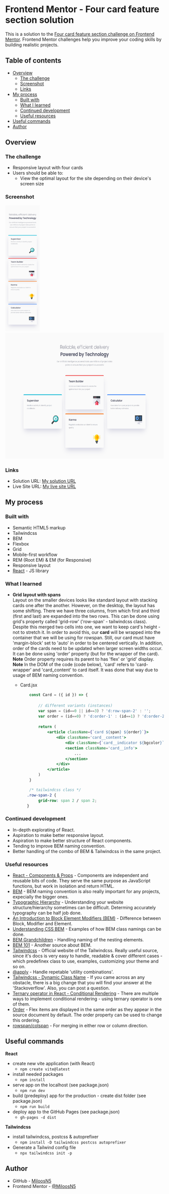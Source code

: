 # Frontend Mentor - Four card feature section solution

This is a solution to the [Four card feature section challenge on Frontend Mentor](https://www.frontendmentor.io/challenges/four-card-feature-section-weK1eFYK). Frontend Mentor challenges help you improve your coding skills by building realistic projects. 

## Table of contents

- [Overview](#overview)
  - [The challenge](#the-challenge)
  - [Screenshot](#screenshot)
  - [Links](#links)
- [My process](#my-process)
  - [Built with](#built-with)
  - [What I learned](#what-i-learned)
  - [Continued development](#continued-development)
  - [Useful resources](#useful-resources)
- [Useful commands](#useful-commands)
- [Author](#author)

## Overview

### The challenge
- Responsive layout with four cards
- Users should be able to:
	- View the optimal layout for the site depending on their device's screen size

### Screenshot
<div>
  <img src="solution_images/solution_375mobile.png" width="auto" height="400" src="solution on mobile view"/>
  <img src="solution_images/solution_1440desktop.png" width="auto" height="400" src="solution on desktop view"/>
</div>

### Links

- Solution URL: [My solution URL](https://github.com/MiloosN5/FrontendMentor_FourCardFeatureSectionMaster/blob/main/README.md)
- Live Site URL: [My live site URL](https://miloosn5.github.io/FrontendMentor_ArticlePreviewComponent_Challenge/)


## My process

### Built with

- Semantic HTML5 markup
- Tailwindcss
- BEM
- Flexbox
- Grid
- Mobile-first workflow
- REM (Root EM) & EM (for Responsive)
- Responsive layout
- [React](https://reactjs.org/) - JS library

### What I learned

* **Grid layout with spans**<br>
    Layout on the smaller devices looks like standard layout with stacking cards one after the another. However, on the desktop, the layout has some shifting. There we have three columns, from which first and third (first and last) are expanded into the two rows. This can be done using grid's property called 'grid-row' ('row-span' - tailwindcss class). Despite this merged two cells into one, we want to keep card's height - not to stretch it. In order to avoid this, our **card** will be wrapped into the container that we will be using for rowspan. Still, our card must have 'margin-block' set to 'auto' in order to be centered vertically. In addition, order of the cards need to be updated when larger screen widths occur. It can be done using 'order' property (but for the wrapper of the card). <br/>
    **Note** Order property requires its parent to has 'flex' or 'grid' display.
    **Note** In the DOM of the code (code below), 'card' refers to 'card-wrapper' and 'card_content' to card itself. It was done that way due to usage of BEM naming convention.

    * Card.jsx
        ```jsx
            const Card = ({ id }) => {

                // different variants (instances) 
                var span = (id==0 || id==3) ? 'd:row-span-2' : '';
                var order = (id==0) ? 'd:order-1' : (id==1) ? 'd:order-2' : (id==2) ? 'd:order-4' : 'd:order-3';

                return (
                    <article className={`card ${span} ${order}`}> 
                        <div className='card__content'> 
                            <div className={`card__indicator ${bgcolor}`}></div>
                            <section className='card__info'>
                                ...
                            </section>
                        </div>
                    </article>
                )
            }
        ```    
        ```css
            /* tailwindcss class */
           .row-span-2 {
	            grid-row: span 2 / span 2;
           }
        ```   

### Continued development

* In-depth explorating of React.
* Aspiration to make better responsive layout.
* Aspiration to make better structure of React components.
* Tending to improve BEM naming convention.
* Better handling of the combo of BEM & Tailwindcss in the same project.

### Useful resources

- [React - Components & Props](https://legacy.reactjs.org/docs/components-and-props.html) - Components are independent and reusable bits of code. They serve the same purpose as JavaScript functions, but work in isolation and return HTML.
- [BEM](https://en.bem.info/) - BEM naming convention is also really important for any projects, expecially the bigger ones.
- [Typographic Hierarchy](https://www.toptal.com/designers/typography/typographic-hierarchy) - Understanding your website structure/hierarchy sometimes can be difficult. Determing accurately typography can be half job done. 
- [An Introduction to Block Element Modifiers (BEM)](https://opensenselabs.com/blog/articles/introduction-block-element-modifiers) - Difference between Block, Modifier and Element.
- [Understanding CSS BEM](https://codeburst.io/understanding-css-bem-naming-convention-a8cca116d252) - Examples of how BEM class namings can be done.
- [BEM Grandchildren](https://scalablecss.com/bem-nesting-grandchild-elements/) - Handling naming of the nesting elements.
- [BEM 101](https://css-tricks.com/bem-101/) - Another source about BEM.
- [Tailwindcss](https://tailwindcss.com/) - Official website of the Tailwindcss. Really useful source, since it's docs is very easy to handle, readable & cover different cases - which predefinex class to use, examples, customizing your theme and so on.
- [@apply](https://tailwindcss.com/docs/reusing-styles) - Handle repetable 'utility combinations'.
- [Tailwindcss - Dynamic Class Name](https://stackoverflow.com/questions/69687530/dynamically-build-classnames-in-tailwindcss) - If you came across an any obstacle, there is a big change that you will find your answer at the 'Stackoverflow'. Also, you can post a question.
- [Ternary operator in React - Conditional Rendering](https://react.dev/learn/conditional-rendering) - There are multiple ways to implement conditional rendering - using ternary operator is one of them.
- [Order](https://css-tricks.com/almanac/properties/o/order/) - Flex items are displayed in the same order as they appear in the source document by default. The order property can be used to change this ordering.
- [rowspan/colspan](https://stackoverflow.com/questions/69317523/how-to-use-row-span-in-a-css-grid) - For merging in either row or column direction.

## Useful commands

**React**
- create new vite application (with React)
    * ```npm create vite@latest```
- install needed packages
    * ```npm install```
- serve app on the localhost (see package.json)
    * ```npm run dev```
- build (predeploy) app for the production - create dist folder (see package.json)
    * ```npm run build```
- deploy app to the GitHub Pages (see package.json)
    * ```gh-pages -d dist```

**Tailwindcss**
- install tailwindcss, postcss & autoprefixer
    * ```npm install -D tailwindcss postcss autoprefixer```
- Generate a Tailwind config file
    * ```npx tailwindcss init -p```

## Author

- GitHub - [MiloosN5](https://github.com/MiloosN5)
- Frontend Mentor - [@MiloosN5](https://www.frontendmentor.io/profile/MiloosN5)





